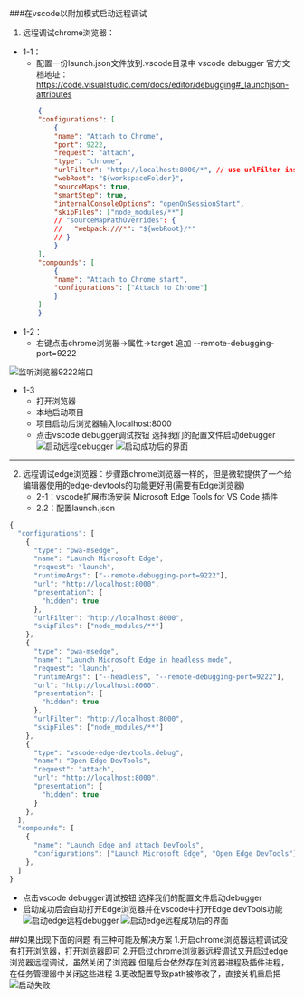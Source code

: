 ###在vscode以附加模式启动远程调试

1. 远程调试chrome浏览器：
- 1-1：
  - 配置一份launch.json文件放到.vscode目录中
vscode debugger 官方文档地址：https://code.visualstudio.com/docs/editor/debugging#_launchjson-attributes
 ```json
        {
        "configurations": [
            {
            "name": "Attach to Chrome",
            "port": 9222,
            "request": "attach",
            "type": "chrome",
            "urlFilter": "http://localhost:8000/*", // use urlFilter instead of url!
            "webRoot": "${workspaceFolder}",
            "sourceMaps": true,
            "smartStep": true,
            "internalConsoleOptions": "openOnSessionStart",
            "skipFiles": ["node_modules/**"]
            // "sourceMapPathOverrides": {
            //   "webpack:///*": "${webRoot}/*"
            // }
            }
        ],
        "compounds": [
            {
            "name": "Attach to Chrome start",
            "configurations": ["Attach to Chrome"]
            }
        ]
        }
```
   - 1-2：
     - 右键点击chrome浏览器->属性->target 追加 --remote-debugging-port=9222

![监听浏览器9222端口](/assets/浏览器追加参数.png)
-  1-3
   - 打开浏览器
   - 本地启动项目
   - 项目启动后浏览器输入localhost:8000
   - 点击vscode debugger调试按钮 选择我们的配置文件启动debugger
  ![启动远程debugger](/assets/启动远程调试.png)
  ![启动成功后的界面](/assets/成功启动远程调试后的功能.png)




----------------------------------------------------------------

2. 远程调试edge浏览器：步骤跟chrome浏览器一样的，但是微软提供了一个给编辑器使用的edge-devtools的功能更好用(需要有Edge浏览器)
    - 2-1：vscode扩展市场安装  Microsoft Edge Tools for VS Code 插件
    - 2.2：配置launch.json 

```typescript
{
  "configurations": [
    {
      "type": "pwa-msedge",
      "name": "Launch Microsoft Edge",
      "request": "launch",
      "runtimeArgs": ["--remote-debugging-port=9222"],
      "url": "http://localhost:8000",
      "presentation": {
        "hidden": true
      },
      "urlFilter": "http://localhost:8000",
      "skipFiles": ["node_modules/**"]
    },
    {
      "type": "pwa-msedge",
      "name": "Launch Microsoft Edge in headless mode",
      "request": "launch",
      "runtimeArgs": ["--headless", "--remote-debugging-port=9222"],
      "url": "http://localhost:8000",
      "presentation": {
        "hidden": true
      },
      "urlFilter": "http://localhost:8000",
      "skipFiles": ["node_modules/**"]
    },
    {
      "type": "vscode-edge-devtools.debug",
      "name": "Open Edge DevTools",
      "request": "attach",
      "url": "http://localhost:8000",
      "presentation": {
        "hidden": true
      }
    },
  ],
  "compounds": [
    {
      "name": "Launch Edge and attach DevTools",
      "configurations": ["Launch Microsoft Edge", "Open Edge DevTools"]
    },
  ]
}
```
  - 点击vscode debugger调试按钮 选择我们的配置文件启动debugger
  - 启动成功后会自动打开Edge浏览器并在vscode中打开Edge devTools功能
  ![启动edge远程debugger](/assets/启动edge远程调试.png)
  ![启动edge远程成功后的界面](/assets/启动edge远程调试成功.png)



  ##如果出现下面的问题 有三种可能及解决方案
  1.开启chrome浏览器远程调试没有打开浏览器，打开浏览器即可
  2.开启过chrome浏览器远程调试又开启过edge浏览器远程调试，虽然关闭了浏览器 但是后台依然存在浏览器进程及插件进程，在任务管理器中关闭这些进程
  3.更改配置导致path被修改了，直接关机重启把
  ![启动失败](/assets/启动失败.png)






